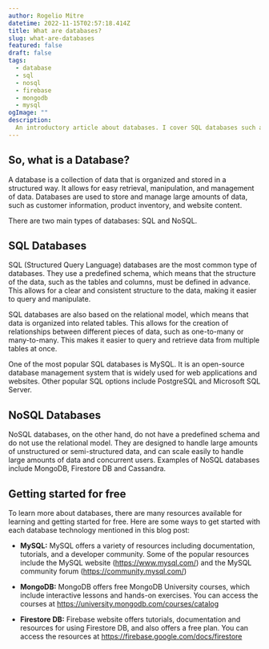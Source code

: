```yaml
---
author: Rogelio Mitre
datetime: 2022-11-15T02:57:18.414Z
title: What are databases?
slug: what-are-databases
featured: false
draft: false
tags:
  - database
  - sql
  - nosql
  - firebase
  - mongodb
  - mysql
ogImage: ""
description:
  An introductory article about databases. I cover SQL databases such as MySQL, and NoSQL databases such as MongoDB.
---
```


## So, what is a Database?

A database is a collection of data that is organized and stored in a structured way. It allows for easy retrieval, manipulation, and management of data. Databases are used to store and manage large amounts of data, such as customer information, product inventory, and website content.

There are two main types of databases: SQL and NoSQL.

## SQL Databases

SQL (Structured Query Language) databases are the most common type of databases. They use a predefined schema, which means that the structure of the data, such as the tables and columns, must be defined in advance. This allows for a clear and consistent structure to the data, making it easier to query and manipulate.

SQL databases are also based on the relational model, which means that data is organized into related tables. This allows for the creation of relationships between different pieces of data, such as one-to-many or many-to-many. This makes it easier to query and retrieve data from multiple tables at once.

One of the most popular SQL databases is MySQL. It is an open-source database management system that is widely used for web applications and websites. Other popular SQL options include PostgreSQL and Microsoft SQL Server.

## NoSQL Databases

NoSQL databases, on the other hand, do not have a predefined schema and do not use the relational model. They are designed to handle large amounts of unstructured or semi-structured data, and can scale easily to handle large amounts of data and concurrent users. Examples of NoSQL databases include MongoDB, Firestore DB and Cassandra. 

## Getting started for free

To learn more about databases, there are many resources available for learning and getting started for free. Here are some ways to get started with each database technology mentioned in this blog post:

- **MySQL:** MySQL offers a variety of resources including documentation, tutorials, and a developer community. Some of the popular resources include the MySQL website (https://www.mysql.com/) and the MySQL community forum (https://community.mysql.com/)

- **MongoDB:** MongoDB offers free MongoDB University courses, which include interactive lessons and hands-on exercises. You can access the courses at https://university.mongodb.com/courses/catalog

- **Firestore DB:** Firebase website offers tutorials, documentation and resources for using Firestore DB, and also offers a free plan. You can access the resources at https://firebase.google.com/docs/firestore